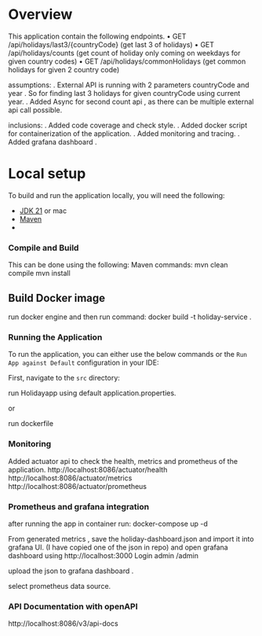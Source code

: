 # Overview

This application contain the following endpoints.
• GET /api/holidays/last3/{countryCode} (get last 3 of holidays)
• GET /api/holidays/counts (get count of holiday only coming on weekdays for given country codes)
• GET /api/holidays/commonHolidays (get common holidays for given 2 country code)

assumptions: 
. External API is running with 2 parameters countryCode and year . So for finding last 3 holidays for given 
    countryCode using current year.
. Added Async for second count api , as there can be multiple external api call possible.

inclusions:
. Added code coverage and check style.
. Added docker script for containerization of the application.
. Added monitoring and tracing.
. Added grafana dashboard .

# Local setup

To build and run the application locally, you will need the following:

* [JDK 21](https://www.oracle.com/java/technologies/downloads/#jdk21-windows) or mac
* [Maven](https://maven.apache.org/download.cgi)
* 
### Compile and Build

This can be done using the following:
Maven commands:
mvn clean compile
mvn install

## Build Docker image 
run docker engine and then run command:
docker build -t holiday-service .

### Running the Application

To run the application, you can either use the below commands or the `Run App against Default` configuration in your
IDE:

First, navigate to the `src` directory:

run Holidayapp using default application.properties.

or

 run dockerfile

### Monitoring 
Added actuator api to check the health, metrics and prometheus of the application.
http://localhost:8086/actuator/health
http://localhost:8086/actuator/metrics
http://localhost:8086/actuator/prometheus

### Prometheus and grafana integration
after running the app in container run:
docker-compose up -d

From generated metrics , save the holiday-dashboard.json and import it into grafana UI.
(I have copied one of the json in repo)
and open grafana dashboard using http://localhost:3000
Login admin /admin

upload the json to grafana dashboard .

select prometheus data source.

### API Documentation with openAPI
http://localhost:8086/v3/api-docs
